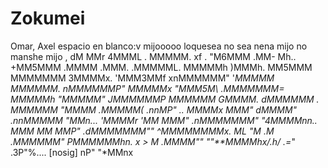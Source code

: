 # Zokumei
Omar, Axel
espacio en blanco:v
mijooooo
loquesea
no sea nena mijo
no manshe mijo
                       ,
                      dM
                      MMr
                     4MMML                  .
                     MMMMM.                xf
     .              "M6MMM               .MM-
      Mh..          +MM5MMM            .MMMM
      .MMM.         .MMMMML.          MMMMMh
       )MMMh.        MM5MMM         MMMMMMM
        3MMMMx.     'MMM3MMf      xnMMMMMM"
        '*MMMMM      MMMMMM.     nMMMMMMP"
          *MMMMMx    "MMM5M\    .MMMMMMM=
           *MMMMMh   "MMMMM"   JMMMMMMP
             MMMMMM   GMMMM.  dMMMMMM            .
              MMMMMM  "MMMM  .MMMMM(        .nnMP"
   ..          *MMMMx  MMM"  dMMMM"    .nnMMMMM*
    "MMn...     'MMMMr 'MM   MMM"   .nMMMMMMM*"
     "4MMMMnn..   *MMM  MM  MMP"  .dMMMMMMM""
       ^MMMMMMMMx.  *ML "M .M*  .MMMMMM**"
          *PMMMMMMhn. *x > M  .MMMM**""
             ""**MMMMhx/.h/ .=*"
                      .3P"%....
           [nosig]  nP"     "*MMnx 
